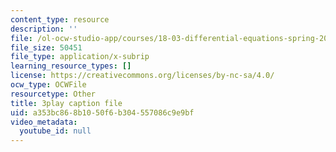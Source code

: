 ```yaml
---
content_type: resource
description: ''
file: /ol-ocw-studio-app/courses/18-03-differential-equations-spring-2010/a353bc868b1050f6b304557086c9e9bf_2SuTN8rpe4I.vtt
file_size: 50451
file_type: application/x-subrip
learning_resource_types: []
license: https://creativecommons.org/licenses/by-nc-sa/4.0/
ocw_type: OCWFile
resourcetype: Other
title: 3play caption file
uid: a353bc86-8b10-50f6-b304-557086c9e9bf
video_metadata:
  youtube_id: null
---
```

